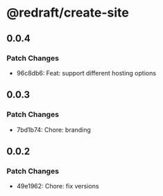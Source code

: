 # @redraft/create-site

## 0.0.4

### Patch Changes

- 96c8db6: Feat: support different hosting options

## 0.0.3

### Patch Changes

- 7bd1b74: Chore: branding

## 0.0.2

### Patch Changes

- 49e1962: Chore: fix versions
